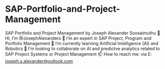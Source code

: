 # SAP-Portfolio-and-Project-Management
SAP Portfolio and Project Management by Joseph Alexander Soosaimuthu
👋 Hi, I’m @JosephAlexanders
👀 I’m an expert in SAP Project, Program and Portfolio Management
🌱 I’m currently learning Artificial Intelligence (AI) and Robotics
💞️ I’m looking to collaborate on AI and predictve analytics related to SAP Project Systems or Project Management
📫 How to reach me: via E: joseph.s.alexander@outlook.com
